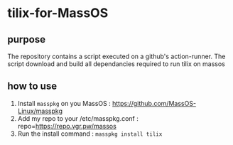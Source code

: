# tilix-for-MassOS
## purpose 
The repository contains a script executed on a github's action-runner.
The script download and build all dependancies required to run tilix on massos

## how to use
1. Install `masspkg` on you MassOS : https://github.com/MassOS-Linux/masspkg
2. Add my repo to your /etc/masspkg.conf : repo=https://repo.vgr.pw/massos
3. Run the install command : `masspkg install tilix`